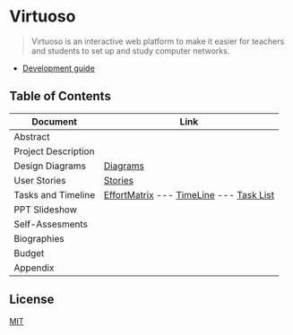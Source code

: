 # Virtuoso

> Virtuoso is an interactive web platform to make it easier for teachers and students to set up and study computer networks.

- [Development guide](services/README.md)

## Table of Contents

| Document | Link |
| -------- | ---- |
| Abstract |      |
|Project Description| |
|Design Diagrams| [Diagrams]()|
|User Stories| [Stories]()|
|Tasks and Timeline| [EffortMatrix](fall-design-report/effort-matrix.png) --- [TimeLine](fall-design-report/fall-timeline.pdf) --- [Task List](fall-design-report/fall-tasks-list.pdf)|
|PPT Slideshow||
|Self-Assesments||
| Biographies||
| Budget ||
|Appendix||

## License

[MIT](LICENSE)

